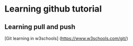 # Learning github tutorial
## Learning pull and push

[Git learning in w3schools] (https://www.w3schools.com/git/)